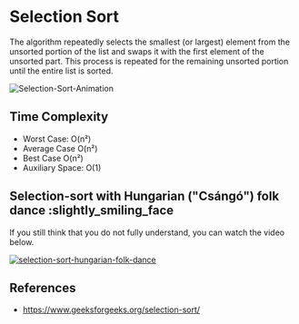 # Selection Sort

The algorithm repeatedly selects the smallest (or largest) element from the unsorted portion of the list and swaps it with the first element of the unsorted part. This process is repeated for the remaining unsorted portion until the entire list is sorted.

![Selection-Sort-Animation](https://upload.wikimedia.org/wikipedia/commons/9/94/Selection-Sort-Animation.gif?20080103121010)

## Time Complexity

- Worst Case: O(n²)
- Average Case O(n²)
- Best Case O(n²)
- Auxiliary Space: O(1)

## Selection-sort with Hungarian ("Csángó") folk dance :slightly_smiling_face

If you still think that you do not fully understand, you can watch the video below.

[![selection-sort-hungarian-folk-dance](https://img.youtube.com/vi/Ns4TPTC8whw/0.jpg)](https://www.youtube.com/watch?v=Ns4TPTC8whw)

## References

- <https://www.geeksforgeeks.org/selection-sort/>
